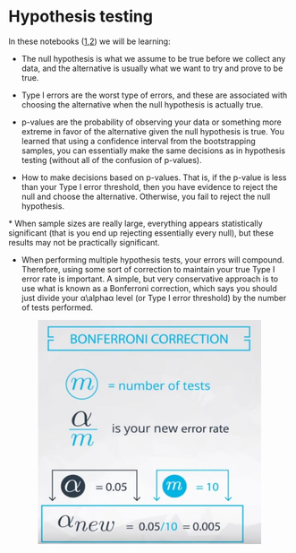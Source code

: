 # Hypothesis testing
 In these notebooks ([1](https://github.com/A2Amir/Hypothesis-testing/blob/master/What%20is%20the%20impact%20of%20sample%20size.ipynb),[2](https://github.com/A2Amir/Hypothesis-testing/blob/master/Multiple%20Testing.ipynb)) we will be learning:
 
 * The null hypothesis is what we assume to be true before we collect any data, and the alternative is usually what we want to try and prove to be true.

* Type I errors are the worst type of errors, and these are associated with choosing the alternative when the null hypothesis is actually true.


* p-values are the probability of observing your data or something more extreme in favor of the alternative given the null hypothesis is true. You learned that using a confidence interval from the bootstrapping samples, you can essentially make the same decisions as in hypothesis testing (without all of the confusion of p-values).



* How to make decisions based on p-values. That is, if the p-value is less than your Type I error threshold, then you have evidence to reject the null and choose the alternative. Otherwise, you fail to reject the null hypothesis.

<p align="center"
<img src="./img/1.JPG" alt="" >
</p>
* When sample sizes are really large, everything appears statistically significant (that is you end up rejecting essentially every null), but these results may not be practically significant. 

* When performing multiple hypothesis tests, your errors will compound. Therefore, using some sort of correction to maintain your true Type I error rate is important. A simple, but very conservative approach is to use what is known as a Bonferroni correction, which says you should just divide your α\alphaα level (or Type I error threshold) by the number of tests performed.

<p align="center">
<img src="./img/2.JPG" alt="" width="400" height="400">
</p>
